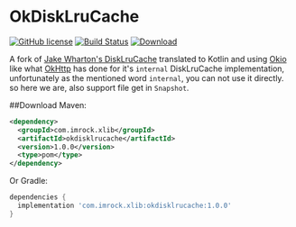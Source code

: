 OkDiskLruCache
==============
[![GitHub license](https://img.shields.io/github/license/rockyoung/OkDiskLruCache)](https://github.com/rockyoung/OkDiskLruCache/blob/master/LICENSE)
[![Build Status](https://travis-ci.org/rockyoung/OkDiskLruCache.svg?branch=master)](https://travis-ci.org/rockyoung/OkDiskLruCache)
[![Download](https://api.bintray.com/packages/imrock/x-libs/okdisklrucache/images/download.svg) ](https://bintray.com/imrock/x-libs/okdisklrucache/_latestVersion)

A fork of [Jake Wharton's DiskLruCache](https://github.com/JakeWharton/DiskLruCache) translated to
Kotlin and using [Okio](https://github.com/square/okio) like what
[OkHttp](https://github.com/square/okhttp) has done for it's `internal` DiskLruCache
implementation, unfortunately as the mentioned word `internal`, you can not use it directly. so here
we are, also support file get in `Snapshot`.

##Download
Maven:
```xml
<dependency>
  <groupId>com.imrock.xlib</groupId>
  <artifactId>okdisklrucache</artifactId>
  <version>1.0.0</version>
  <type>pom</type>
</dependency>
```
Or Gradle:
```groovy
dependencies {
  implementation 'com.imrock.xlib:okdisklrucache:1.0.0'
}
```
